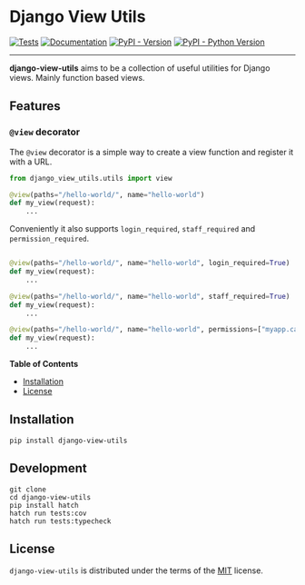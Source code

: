 # Django View Utils

[![Tests](https://github.com/valberg/django-view-utils/actions/workflows/test.yml/badge.svg)](https://github.com/valberg/django-view-utils/actions/workflows/test.yml)
[![Documentation](https://readthedocs.org/projects/django-view-utils/badge/?version=latest)](https://django-view-utils.readthedocs.io/en/latest/?badge=latest)
[![PyPI - Version](https://img.shields.io/pypi/v/django-view-utils.svg)](https://pypi.org/project/django-view-utils)
[![PyPI - Python Version](https://img.shields.io/pypi/pyversions/django-view-utils.svg)](https://pypi.org/project/django-view-utils)

-----

**django-view-utils** aims to be a collection of useful utilities for Django views. Mainly function based views.

## Features

### `@view` decorator

The `@view` decorator is a simple way to create a view function and register it with a URL.

```python
from django_view_utils.utils import view

@view(paths="/hello-world/", name="hello-world")
def my_view(request):
    ...
```

Conveniently it also supports `login_required`, `staff_required` and `permission_required`.

```python

@view(paths="/hello-world/", name="hello-world", login_required=True)
def my_view(request):
    ...

@view(paths="/hello-world/", name="hello-world", staff_required=True)
def my_view(request):
    ...

@view(paths="/hello-world/", name="hello-world", permissions=["myapp.can_do_something"])
def my_view(request):
    ...
```


**Table of Contents**

- [Installation](#installation)
- [License](#license)

## Installation

```console
pip install django-view-utils
```

## Development

```console
git clone
cd django-view-utils
pip install hatch
hatch run tests:cov
hatch run tests:typecheck
```

## License

`django-view-utils` is distributed under the terms of the [MIT](https://spdx.org/licenses/MIT.html) license.
